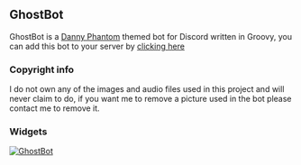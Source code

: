 ## GhostBot

GhostBot is a [Danny Phantom][DP_link] themed bot for Discord written in Groovy,
you can add this bot to your server by [clicking here][invite_link]

### Copyright info
I do not own any of the images and audio files used in this project and will never claim to do, if you want me to remove 
a picture used in the bot please contact me to remove it.

[invite_link]: https://bots.discord.pw/bots/397297702150602752
[DP_link]: http://dannyphantom.wikia.com/wiki/Danny_Phantom_Wiki

### Widgets
<a href="https://discordbots.org/bot/397297702150602752" >
  <img src="https://discordbots.org/api/widget/397297702150602752.svg" alt="GhostBot" />
</a>
